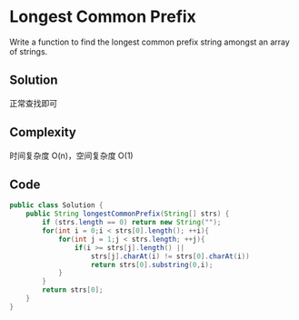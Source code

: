 # Longest Common Prefix

Write a function to find the longest common prefix string amongst an array of strings.

## Solution

正常查找即可

## Complexity

时间复杂度 O(n)，空间复杂度 O(1)

## Code

```java
public class Solution {
    public String longestCommonPrefix(String[] strs) {
        if (strs.length == 0) return new String("");
        for(int i = 0;i < strs[0].length(); ++i){
            for(int j = 1;j < strs.length; ++j){
                if(i >= strs[j].length() || 
                    strs[j].charAt(i) != strs[0].charAt(i)) 
                    return strs[0].substring(0,i);
            }
        }
        return strs[0];
    }
}
```

